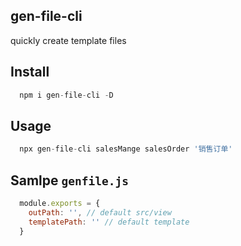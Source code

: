 ## gen-file-cli
  quickly create template files

## Install
```js
  npm i gen-file-cli -D
```

## Usage
```js
  npx gen-file-cli salesMange salesOrder '销售订单'
```

## Samlpe `genfile.js`
```js
  module.exports = {
    outPath: '', // default src/view
    templatePath: '' // default template
  }
```
